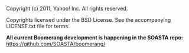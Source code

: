 Copyright (c) 2011, Yahoo! Inc.  All rights reserved.

Copyrights licensed under the BSD License. See the accompanying LICENSE.txt file for terms.

**All current Boomerang development is happening in the SOASTA repo:** https://github.com/SOASTA/boomerang/
